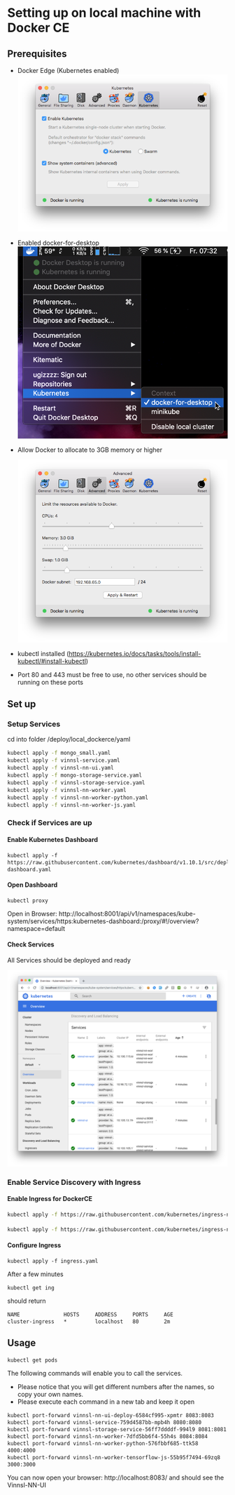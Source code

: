 # Setting up on local machine with Docker CE

## Prerequisites

- Docker Edge (Kubernetes enabled)![docker-kub](img/docker-kub.png)

- Enabled docker-for-desktop ![docker-dockerce](img/docker-dockerce.png)

- Allow Docker to allocate to 3GB memory or higher

   ![docker-ram](img/docker-ram.png)

- kubectl installed (https://kubernetes.io/docs/tasks/tools/install-kubectl/#install-kubectl)

- Port 80 and 443 must be free to use, no other services should be running on these ports

## Set up

### Setup Services

cd into folder /deploy/local_dockerce/yaml

```bash
kubectl apply -f mongo_small.yaml
kubectl apply -f vinnsl-service.yaml
kubectl apply -f vinnsl-nn-ui.yaml
kubectl apply -f mongo-storage-service.yaml
kubectl apply -f vinnsl-storage-service.yaml
kubectl apply -f vinnsl-nn-worker.yaml
kubectl apply -f vinnsl-nn-worker-python.yaml
kubectl apply -f vinnsl-nn-worker-js.yaml
```

### Check if Services are up

#### Enable Kubernetes Dashboard

```
kubectl apply -f https://raw.githubusercontent.com/kubernetes/dashboard/v1.10.1/src/deploy/recommended/kubernetes-dashboard.yaml

```

#### Open Dashboard

```
kubectl proxy
```

Open in Browser: http://localhost:8001/api/v1/namespaces/kube-system/services/https:kubernetes-dashboard:/proxy/#!/overview?namespace=default

#### Check Services

All Services should be deployed and ready

![kub-dash-up](img/kub-dash-up.png)

### Enable Service Discovery with Ingress

#### Enable Ingress for DockerCE

```bash
kubectl apply -f https://raw.githubusercontent.com/kubernetes/ingress-nginx/master/deploy/mandatory.yaml

kubectl apply -f https://raw.githubusercontent.com/kubernetes/ingress-nginx/master/deploy/provider/cloud-generic.yaml
```

#### Configure Ingress

```
kubectl apply -f ingress.yaml
```

After a few minutes 

```
kubectl get ing
```

should return

```
NAME              HOSTS     ADDRESS     PORTS     AGE
cluster-ingress   *         localhost   80        2m
```

## Usage

```
kubectl get pods
```
<!---
It should return something like this:
![Pods Screenshot](getpods.png)
--->

The following commands will enable you to call the services. 
- Please notice that you will get different numbers after the names, so copy your own names.
- Please execute each command in a new tab and keep it open
```
kubectl port-forward vinnsl-nn-ui-deploy-6584cf995-xpmtr 8083:8083
kubectl port-forward vinnsl-service-759d4587bb-mpb4h 8080:8080
kubectl port-forward vinnsl-storage-service-56ff7ddddf-994l9 8081:8081
kubectl port-forward vinnsl-nn-worker-7dfd5bb6f4-55h4s 8084:8084
kubectl port-forward vinnsl-nn-worker-python-576fbbf685-ttk58 4000:4000
kubectl port-forward vinnsl-nn-worker-tensorflow-js-55b95f7494-69zq8 3000:3000
```

You can now open your browser: http://localhost:8083/ and should see the Vinnsl-NN-UI

 
